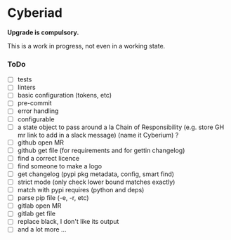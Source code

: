 # Cyberiad
**Upgrade is compulsory.**

This is a work in progress, not even in a working state.

### ToDo
- [ ] tests
- [ ] linters
- [ ] basic configuration (tokens, etc)
- [ ] pre-commit
- [ ] error handling
- [ ] configurable
- [ ] a state object to pass around a la Chain of Responsibility (e.g. store GH mr link to add in a slack message) (name it Cyberium) ?
- [ ] github open MR
- [ ] github get file (for requirements and for gettin changelog)
- [ ] find a correct licence
- [ ] find someone to make a logo
- [ ] get changelog (pypi pkg metadata, config, smart find)
- [ ] strict mode (only check lower bound matches exactly)
- [ ] match with pypi requires (python and deps)
- [ ] parse pip file (-e, -r, etc)
- [ ] gitlab open MR
- [ ] gitlab get file
- [ ] replace black, I don't like its output
- [ ] and a lot more ...
